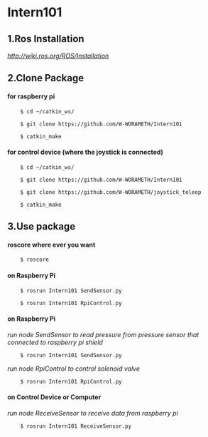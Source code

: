 # Intern101
## 1.Ros Installation
*http://wiki.ros.org/ROS/Installation*
## 2.Clone Package
#### for raspberry pi
````shell
    $ cd ~/catkin_ws/
````

````shell
    $ git clone https://github.com/W-WORAMETH/Intern101
````

````shell
    $ catkin_make
````
#### for control device (where the joystick is connected)
````shell
    $ cd ~/catkin_ws/
````

````shell
    $ git clone https://github.com/W-WORAMETH/Intern101
````

````
    $ git clone https://github.com/W-WORAMETH/joystick_teleop
````

````shell
    $ catkin_make
````
## 3.Use package

#### roscore where ever you want
````shell
    $ roscore
````
#### on Raspberry Pi
````shell
    $ rosrun Intern101 SendSensor.py
````
````shell
    $ rosrun Intern101 RpiControl.py
````
#### on Raspberry Pi
*run node SendSensor to read pressure from pressure sensor that connected to raspberry pi shield*
````shell
    $ rosrun Intern101 SendSensor.py
````
*run node RpiControl to control solenoid valve*
````shell
    $ rosrun Intern101 RpiControl.py
````
#### on Control Device or Computer
*run node ReceiveSensor to receive data from raspberry pi*
````shell
    $ rosrun Intern101 ReceiveSensor.py
````
